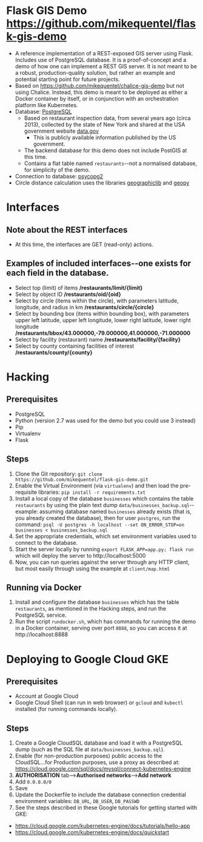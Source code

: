 # Flask GIS Demo https://github.com/mikequentel/flask-gis-demo

* A reference implementation of a REST-exposed GIS server using Flask. Includes use of PostgreSQL database. It is a proof-of-concept and a demo of how one can implement a REST GIS server. It is not meant to be a robust, production-quality solution, but rather an example and potential starting point for future projects.
* Based on https://github.com/mikequentel/chalice-gis-demo but not using Chalice. Instead, this demo is meant to be deployed as either a Docker container by itself, or in conjunction with an orchestration platform like Kubernetes.
* Database: [PostgreSQL](https://www.postgresql.org)
  * Based on restaurant inspection data, from several years ago (circa 2013), collected by the state of New York and shared at the USA government website [data.gov](https://www.data.gov)
    * This is publicly available information published by the US government.
  * The backend database for this demo does not include PostGIS at this time.
  * Contains a flat table named `restaurants`--not a normalised database, for simplicity of the demo.
* Connection to database: [psycopg2](http://initd.org/psycopg)
* Circle distance calculation uses the libraries [geographiclib](https://pypi.python.org/pypi/geographiclib) and [geopy](https://pypi.python.org/pypi/geopy)

# Interfaces
## Note about the REST interfaces
* At this time, the interfaces are GET (read-only) actions.

## Examples of included interfaces--one exists for each field in the database.
* Select top (limit) of items **/restaurants/limit/{limit}**
* Select by object ID **/restaurants/oid/{oid}**
* Select by circle (items within the circle), with parameters latitude, longitude, and radius in km **/restaurants/circle/{circle}**
* Select by bounding box (items within bounding box), with parameters upper left latitude, upper left longitude, lower right latitude, lower right longitude **/restaurants/bbox/43.000000,-79.000000,41.000000,-71.000000**
* Select by facility (restaurant) name **/restaurants/facility/{facility}**
* Select by county containing facilities of interest **/restaurants/county/{county}**

# Hacking

## Prerequisites
* PostgreSQL
* Python (version 2.7 was used for the demo but you could use 3 instead)
* Pip
* Virtualenv
* Flask

## Steps
1. Clone the Git repository: `git clone https://github.com/mikequentel/flask-gis-demo.git`
2. Enable the Virtual Environment (via `virtualenv`) and then load the pre-requisite libraries: `pip install -r requirements.txt`
3. Install a local copy of the database `businesses` which contains the table `restaurants` by using the plain text dump `data/businesses_backup.sql`--example: assuming database named `businesses` already exists (that is, you already created the database), then for user `postgres`, run the command: `psql -U postgres -h localhost --set ON_ERROR_STOP=on businesses < businesses_backup.sql`
4. Set the appropriate credentials, which set environment variables used to connect to the database.
5. Start the server locally by running `export FLASK_APP=app.py; flask run` which will deploy the server to http://localhost:5000
6. Now, you can run queries against the server through any HTTP client, but most easily through using the example at `client/map.html`

## Running via Docker
1. Install and configure the database `businesses` which has the table `restaurants`, as mentioned in the Hacking steps, and run the PostgreSQL service.
2. Run the script `rundocker.sh`, which has commands for running the demo in a Docker container, serving over port `8888`, so you can access it at http://localhost:8888

# Deploying to Google Cloud GKE

## Prerequisites
* Account at Google Cloud
* Google Cloud Shell (can run in web browser) or `gcloud` and `kubectl` installed (for running commands locally).

## Steps
1. Create a Google CloudSQL database and load it with a PostgreSQL dump (such as the SQL file at `data/businesses_backup.sql`).
2. Enable (for non-production purposes) public access to the CloudSQL...for Production purposes, use a proxy as described at: https://cloud.google.com/sql/docs/mysql/connect-kubernetes-engine 
  1. **AUTHORISATION** tab-->**Authorised networks**-->**Add network**
  2. Add `0.0.0.0/0`
  3. Save
3. Update the Dockerfile to include the database connection credential environment variables: `DB_URL`, `DB_USER`, `DB_PASSWD` 
4. See the steps described in these Google tutorials for getting started with GKE:
  * https://cloud.google.com/kubernetes-engine/docs/tutorials/hello-app
  * https://cloud.google.com/kubernetes-engine/docs/quickstart
